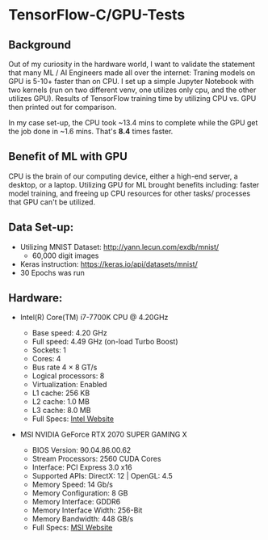 # TensorFlow-C/GPU-Tests
## Background
Out of my curiosity in the hardware world, I want to validate the statement that many ML / AI Engineers made all over the internet: Traning models on GPU is 5-10+ faster than on CPU. I set up a simple Jupyter Notebook with two kernels (run on two different venv, one utilizes only cpu, and the other utilizes GPU). Results of TensorFlow training time by utilizing CPU vs. GPU then printed out for comparison.

In my case set-up, the CPU took ~13.4 mins to complete while the GPU get the job done in ~1.6 mins. That's **8.4** times faster.

## Benefit of ML with GPU
CPU is the brain of our computing device, either a high-end server, a desktop, or a laptop. Utilizing GPU for ML brought benefits including: faster model training, and freeing up CPU resources for other tasks/ processes that GPU can't be utilized. 
## Data Set-up:
* Utilizing MNIST Dataset: http://yann.lecun.com/exdb/mnist/
    * 60,000 digit images
* Keras instruction: https://keras.io/api/datasets/mnist/
* 30 Epochs was run


## Hardware:
* Intel(R) Core(TM) i7-7700K CPU @ 4.20GHz
	* Base speed:	4.20 GHz
	* Full speed:	4.49 GHz (on-load Turbo Boost)
	* Sockets:	1
	* Cores:	4
    * Bus rate	4 × 8 GT/s
	* Logical processors:	8
	* Virtualization:	Enabled
	* L1 cache:	256 KB
	* L2 cache:	1.0 MB
	* L3 cache:	8.0 MB
    * Full Specs: <a href="https://ark.intel.com/content/www/us/en/dark/products/97129/intel-core-i7-7700k-processor-8m-cache-up-to-4-50-ghz.html">Intel Website</a>


* MSI NVIDIA GeForce RTX 2070 SUPER GAMING X
    * BIOS Version: 90.04.86.00.62
    * Stream Processors:	2560 CUDA Cores
    * Interface:	PCI Express 3.0 x16
    * Supported APIs:	DirectX: 12 | OpenGL: 4.5
    * Memory Speed:	14 Gb/s
    * Memory Configuration:	8 GB
    * Memory Interface:	GDDR6
    * Memory Interface Width:	256-Bit
    * Memory Bandwidth:	448 GB/s
    * Full Specs: <a href="https://www.msi.com/Graphics-card/GeForce-RTX-2070-GAMING-X-8G/Specification">MSI Website</a>